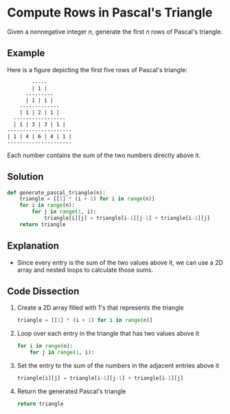 # Compute Rows in Pascal's Triangle
Given a nonnegative integer _n_, generate the first _n_ rows of Pascal's triangle.

## Example
Here is a figure depicting the first five rows of Pascal's triangle:
```
        -----
        | 1 |
      ---------
      | 1 | 1 |
    -------------
    | 1 | 2 | 1 |
  -----------------
  | 1 | 3 | 3 | 1 |
---------------------
| 1 | 4 | 6 | 4 | 1 |
---------------------
```
Each number contains the sum of the two numbers directly above it.

## Solution
```python
def generate_pascal_triangle(n):
    triangle = [[1] * (i + 1) for i in range(n)]
    for i in range(n):
        for j in range(1, i):
            triangle[i][j] = triangle[i-1][j-1] + triangle[i-1][j]
    return triangle
```

## Explanation
* Since every entry is the sum of the two values above it, we can use a 2D array and nested loops to calculate those sums.

## Code Dissection
1. Create a 2D array filled with 1's that represents the triangle
    ```python
    triangle = [[1] * (i + 1) for i in range(n)]
    ```
2. Loop over each entry in the triangle that has two values above it
    ```python
    for i in range(n):
        for j in range(1, i):
    ```
3. Set the entry to the sum of the numbers in the adjacent entries above it
    ```python
    triangle[i][j] = triangle[i-1][j-1] + triangle[i-1][j]
    ```
4. Return the generated Pascal's triangle
    ```python
    return triangle
    ```
